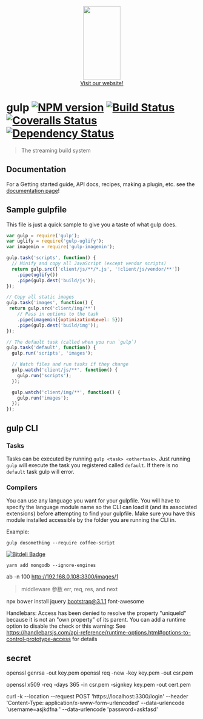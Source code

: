 <p align="center">
  <a href="http://gulpjs.com">
    <img height="194" width="98" src="https://raw.github.com/gulpjs/artwork/master/gulp.png"/>
  </a>
  <br/>
  <a href="http://gulpjs.com/">Visit our website!</a>
</p>

# gulp [![NPM version][npm-image]][npm-url] [![Build Status][travis-image]][travis-url] [![Coveralls Status][coveralls-image]][coveralls-url] [![Dependency Status](https://david-dm.org/gulpjs/gulp.png?theme=shields.io)](https://david-dm.org/gulpjs/gulp)
> The streaming build system

## Documentation

For a Getting started guide, API docs, recipes, making a plugin, etc. see the [documentation page](/docs/README.md)!

## Sample gulpfile

This file is just a quick sample to give you a taste of what gulp does.

```javascript
var gulp = require('gulp');
var uglify = require('gulp-uglify');
var imagemin = require('gulp-imagemin');

gulp.task('scripts', function() {
  // Minify and copy all JavaScript (except vendor scripts)
  return gulp.src(['client/js/**/*.js', '!client/js/vendor/**'])
    .pipe(uglify())
    .pipe(gulp.dest('build/js'));
});

// Copy all static images
gulp.task('images', function() {
 return gulp.src('client/img/**')
    // Pass in options to the task
    .pipe(imagemin({optimizationLevel: 5}))
    .pipe(gulp.dest('build/img'));
});

// The default task (called when you run `gulp`)
gulp.task('default', function() {
  gulp.run('scripts', 'images');

  // Watch files and run tasks if they change
  gulp.watch('client/js/**', function() {
    gulp.run('scripts');
  });

  gulp.watch('client/img/**', function() {
    gulp.run('images');
  });
});
```


## gulp CLI

### Tasks

Tasks can be executed by running `gulp <task> <othertask>`. Just running `gulp` will execute the task you registered called `default`. If there is no `default` task gulp will error.

### Compilers

You can use any language you want for your gulpfile. You will have to specify the language module name so the CLI can load it (and its associated extensions) before attempting to find your gulpfile. Make sure you have this module installed accessible by the folder you are running the CLI in.

Example:

```
gulp dosomething --require coffee-script
```


[![Bitdeli Badge](https://d2weczhvl823v0.cloudfront.net/wearefractal/gulp/trend.png)](https://bitdeli.com/free "Bitdeli Badge")

[npm-url]: https://npmjs.org/package/gulp
[npm-image]: https://badge.fury.io/js/gulp.png
[travis-url]: https://travis-ci.org/gulpjs/gulp
[travis-image]: https://travis-ci.org/gulpjs/gulp.png?branch=master
[coveralls-url]: https://coveralls.io/r/gulpjs/gulp
[coveralls-image]: https://coveralls.io/repos/gulpjs/gulp/badge.png
[depstat-url]: https://david-dm.org/gulpjs/gulp
[depstat-image]: https://david-dm.org/gulpjs/gulp.png













```
yarn add mongodb --ignore-engines
```

ab -n 100 http://192.168.0.108:3300/images/1

> middleware  参数 err, req, res, and next



 npx bower install jquery bootstrap@3.1.1 font-awesome


Handlebars: Access has been denied to resolve the property "uniqueId" because it is not an "own property" of its parent.
You can add a runtime option to disable the check or this warning:
See https://handlebarsjs.com/api-reference/runtime-options.html#options-to-control-prototype-access for details

## secret
openssl genrsa -out key.pem
openssl req -new -key key.pem -out csr.pem

openssl x509 -req -days 365 -in csr.pem -signkey key.pem -out cert.pem



curl -k --location --request POST 'https://localhost:3300/login' --header 'Content-Type: application/x-www-form-urlencoded' --data-urlencode 'username=asjkdfna ' --data-urlencode 'password=askfasd'